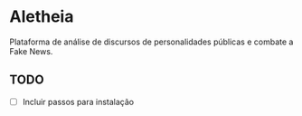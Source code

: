 # Aletheia

Plataforma de análise de discursos de personalidades públicas e combate a Fake News.

## TODO

- [ ] Incluir passos para instalação
